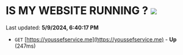# IS MY WEBSITE RUNNING ? [![](https://img.shields.io/static/v1?label=Sponsor&message=%E2%9D%A4&logo=GitHub&color=%23fe8e86)](https://github.com/sponsors/<username>)

Last updated: **5/9/2024, 6:40:17 PM**

- `GET` [https://youssefservice.me](https://youssefservice.me) - **Up** (247ms)
